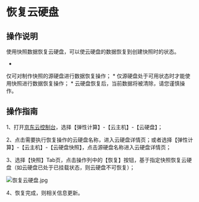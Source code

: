 # **恢复云硬盘**

## **操作说明**

使用快照数据恢复云硬盘，可以使云硬盘的数据恢复到创建快照时的状态。

* 
仅可对制作快照的源硬盘进行数据恢复操作；
* 
仅源硬盘处于可用状态时才能使用快照进行数据恢复操作；
* 
云硬盘恢复后，当前数据将被清除，请您谨慎操作。

## **操作指南**

1、打开[京东云控制台](http://console.jdcloud.com/)，选择【弹性计算】-【云主机】-【云硬盘】；

2、点击需要执行恢复操作的云硬盘名称，进入云硬盘详情页；或者选择【弹性计算】-【云主机】-【云硬盘快照】，点击源硬盘名称进入云硬盘详情页；

3、选择【快照】Tab页，点击操作列中的【恢复】按钮，基于指定快照恢复云硬盘（如云硬盘已处于已挂载状态，则云硬盘不可恢复）；

![恢复云硬盘.jpg](https://img1.jcloudcs.com/cms/93d782e7-9dbf-4c22-8f8f-b1e66229c42420171010214827.jpg)

4、恢复完成，则相关信息更新。